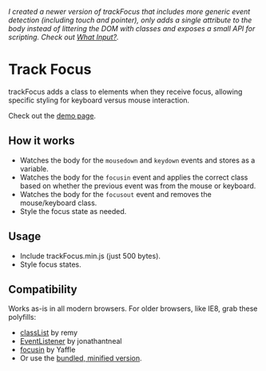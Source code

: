_I created a newer version of trackFocus that includes more generic event detection (including touch and pointer), only adds a single attribute to the body instead of littering the DOM with classes and exposes a small API for scripting. Check out [What Input?](https://github.com/ten1seven/what-input)._

# Track Focus

trackFocus adds a class to elements when they receive focus, allowing specific styling for keyboard versus mouse interaction.

Check out the <a href="http://ten1seven.github.io/trackFocus/">demo page</a>.

## How it works

- Watches the body for the `mousedown` and `keydown` events and stores as a variable.
- Watches the body for the `focusin` event and applies the correct class based on whether the previous event was from the mouse or keyboard.
- Watches the body for the `focusout` event and removes the mouse/keyboard class.
- Style the focus state as needed.

## Usage

- Include trackFocus.min.js (just 500 bytes).
- Style focus states.

## Compatibility

Works as-is in all modern browsers. For older browsers, like IE8, grab these polyfills:

- <a href="https://github.com/remy/polyfills/blob/master/classList.js">classList</a> by remy
- <a href="https://github.com/jonathantneal/EventListener">EventListener</a> by jonathantneal
- <a href="https://gist.github.com/Yaffle/3207619">focusin</a> by Yaffle
- Or use the <a href="https://github.com/ten1seven/trackFocus/blob/master/dest/javascripts/polyfills.min.js">bundled, minified version</a>.
